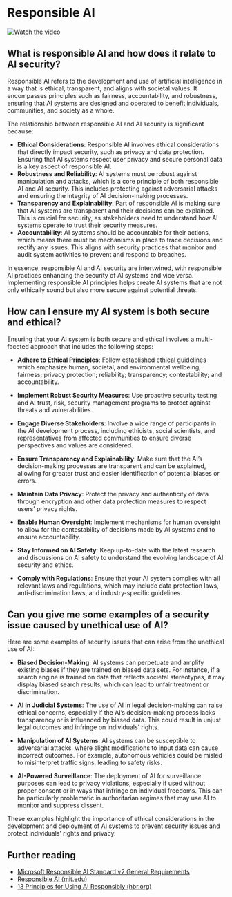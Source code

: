 # Responsible AI

[![Watch the video](images/8-3_placeholder.png)](https://learn-video.azurefd.net/vod/player?id=b7517901-8f81-4475-b586-385a361c51e8)

## What is responsible AI and how does it relate to AI security?

Responsible AI refers to the development and use of artificial intelligence in a way that is ethical, transparent, and aligns with societal values. It encompasses principles such as fairness, accountability, and robustness, ensuring that AI systems are designed and operated to benefit individuals, communities, and society as a whole.

The relationship between responsible AI and AI security is significant because:

-   **Ethical Considerations**: Responsible AI involves ethical considerations that directly impact security, such as privacy and data protection. Ensuring that AI systems respect user privacy and secure personal data is a key aspect of responsible AI.
-   **Robustness and Reliability**: AI systems must be robust against manipulation and attacks, which is a core principle of both responsible AI and AI security. This includes protecting against adversarial attacks and ensuring the integrity of AI decision-making processes.
-   **Transparency and Explainability**: Part of responsible AI is making sure that AI systems are transparent and their decisions can be explained. This is crucial for security, as stakeholders need to understand how AI systems operate to trust their security measures.
-   **Accountability**: AI systems should be accountable for their actions, which means there must be mechanisms in place to trace decisions and rectify any issues. This aligns with security practices that monitor and audit system activities to prevent and respond to breaches.

In essence, responsible AI and AI security are intertwined, with responsible AI practices enhancing the security of AI systems and vice versa. Implementing responsible AI principles helps create AI systems that are not only ethically sound but also more secure against potential threats.

## How can I ensure my AI system is both secure and ethical?

Ensuring that your AI system is both secure and ethical involves a multi-faceted approach that includes the following steps:

- **Adhere to Ethical Principles**: Follow established ethical guidelines which emphasize human, societal, and environmental wellbeing; fairness; privacy protection; reliability; transparency; contestability; and accountability.

- **Implement Robust Security Measures**: Use proactive security testing and AI trust, risk, security management programs to protect against threats and vulnerabilities.

- **Engage Diverse Stakeholders**: Involve a wide range of participants in the AI development process, including ethicists, social scientists, and representatives from affected communities to ensure diverse perspectives and values are considered.

- **Ensure Transparency and Explainability**: Make sure that the AI’s decision-making processes are transparent and can be explained, allowing for greater trust and easier identification of potential biases or errors.

- **Maintain Data Privacy**: Protect the privacy and authenticity of data through encryption and other data protection measures to respect users’ privacy rights.

- **Enable Human Oversight**: Implement mechanisms for human oversight to allow for the contestability of decisions made by AI systems and to ensure accountability.

- **Stay Informed on AI Safety**: Keep up-to-date with the latest research and discussions on AI safety to understand the evolving landscape of AI security and ethics.

- **Comply with Regulations**: Ensure that your AI system complies with all relevant laws and regulations, which may include data protection laws, anti-discrimination laws, and industry-specific guidelines.

## Can you give me some examples of a security issue caused by unethical use of AI?

Here are some examples of security issues that can arise from the unethical use of AI:

- **Biased Decision-Making**: AI systems can perpetuate and amplify existing biases if they are trained on biased data sets. For instance, if a search engine is trained on data that reflects societal stereotypes, it may display biased search results, which can lead to unfair treatment or discrimination.

- **AI in Judicial Systems**: The use of AI in legal decision-making can raise ethical concerns, especially if the AI’s decision-making process lacks transparency or is influenced by biased data. This could result in unjust legal outcomes and infringe on individuals’ rights.

- **Manipulation of AI Systems**: AI systems can be susceptible to adversarial attacks, where slight modifications to input data can cause incorrect outcomes. For example, autonomous vehicles could be misled to misinterpret traffic signs, leading to safety risks.

- **AI-Powered Surveillance**: The deployment of AI for surveillance purposes can lead to privacy violations, especially if used without proper consent or in ways that infringe on individual freedoms. This can be particularly problematic in authoritarian regimes that may use AI to monitor and suppress dissent.

These examples highlight the importance of ethical considerations in the development and deployment of AI systems to prevent security issues and protect individuals’ rights and privacy.

## Further reading

 - [Microsoft Responsible AI Standard v2 General Requirements](https://query.prod.cms.rt.microsoft.com/cms/api/am/binary/RE5cmFl?culture=en-us&country=us&WT.mc_id=academic-96948-sayoung)
 - [Responsible AI (mit.edu)](https://sloanreview.mit.edu/big-ideas/responsible-ai/)
 - [13 Principles for Using AI Responsibly (hbr.org)](https://hbr.org/2023/06/13-principles-for-using-ai-responsibly)

